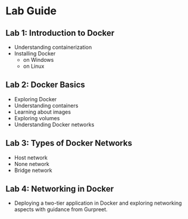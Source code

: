 # Lab Guide

## Lab 1: Introduction to Docker

- Understanding containerization
- Installing Docker
  - on Windows
  - on Linux

## Lab 2: Docker Basics

- Exploring Docker
- Understanding containers
- Learning about images
- Exploring volumes
- Understanding Docker networks

## Lab 3: Types of Docker Networks

- Host network
- None network
- Bridge network

## Lab 4: Networking in Docker

- Deploying a two-tier application in Docker and exploring networking aspects with guidance from Gurpreet.